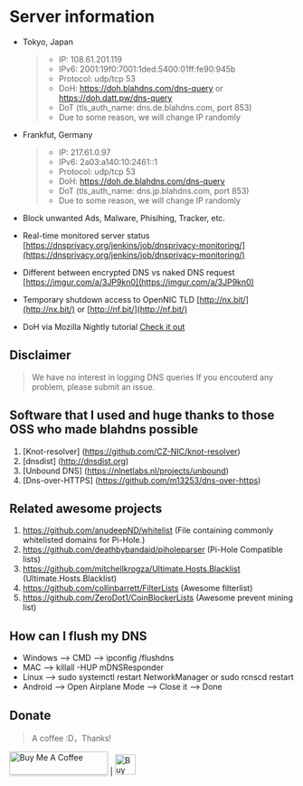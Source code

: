 # Server information

- Tokyo, Japan
  > * IP: 108.61.201.119
  > * IPv6: 2001:19f0:7001:1ded:5400:01ff:fe90:945b
  > * Protocol: udp/tcp 53
  > * DoH: https://doh.blahdns.com/dns-query or  https://doh.datt.pw/dns-query
  > * DoT (tls_auth_name: dns.de.blahdns.com, port 853)
  > * Due to some reason, we will change IP randomly

- Frankfut, Germany
  > * IP: 217.61.0.97
  > * IPv6: 2a03:a140:10:2461::1
  > * Protocol: udp/tcp 53
  > * DoH: https://doh.de.blahdns.com/dns-query
  > * DoT (tls_auth_name: dns.jp.blahdns.com, port 853)
  > * Due to some reason, we will change IP randomly
* Block unwanted Ads, Malware, Phisihing, Tracker, etc.
* Real-time monitored server status [https://dnsprivacy.org/jenkins/job/dnsprivacy-monitoring/](https://dnsprivacy.org/jenkins/job/dnsprivacy-monitoring/)
* Different between encrypted DNS vs naked DNS request [https://imgur.com/a/3JP9kn0](https://imgur.com/a/3JP9kn0)

* Temporary shutdown access to OpenNIC TLD [http://nx.bit/](http://nx.bit/) or [http://nf.bit/](http://nf.bit/)

* DoH via Mozilla Nightly tutorial [Check it out](https://www.ookangzheng.com/mozilla-nightly-enable-dns-over-https/)



## Disclaimer
> We have no interest in logging DNS queries
> If you encouterd any problem, please submit an issue.

## Software that I used and huge thanks to those OSS who made blahdns possible
1. [Knot-resolver] (https://github.com/CZ-NIC/knot-resolver)
2. [dnsdist] (http://dnsdist.org)
3. [Unbound DNS] (https://nlnetlabs.nl/projects/unbound)
4. [Dns-over-HTTPS] (https://github.com/m13253/dns-over-https)

## Related awesome projects
1. https://github.com/anudeepND/whitelist (File containing commonly whitelisted domains for Pi-Hole.)
2. https://github.com/deathbybandaid/piholeparser (Pi-Hole Compatible lists)
3. https://github.com/mitchellkrogza/Ultimate.Hosts.Blacklist (Ultimate.Hosts.Blacklist)
4. https://github.com/collinbarrett/FilterLists (Awesome filterlist)
5. https://github.com/ZeroDot1/CoinBlockerLists (Awesome prevent mining list)


## How can I flush my DNS 
* Windows --> CMD --> ipconfig /flushdns 
* MAC --> killall -HUP mDNSResponder 
* Linux --> sudo systemctl restart NetworkManager or sudo rcnscd restart 
* Android --> Open Airplane Mode --> Close it --> Done 

## Donate
> A coffee :D，Thanks!

<a href="https://buymeacoff.ee/elk6NqZhi" target="_blank"><img src="https://www.buymeacoffee.com/assets/img/custom_images/orange_img.png" alt="Buy Me A Coffee" style="height: 41px !important;width: 174px !important;box-shadow: 0px 3px 2px 0px rgba(190, 190, 190, 0.5) !important;-webkit-box-shadow: 0px 3px 2px 0px rgba(190, 190, 190, 0.5) !important;" ></a>
|
<a href='https://ko-fi.com/P5P4GPQ8' target='_blank'><img height='36' style='border:0px;height:36px;' src='https://az743702.vo.msecnd.net/cdn/kofi4.png?v=0' border='0' alt='Buy Me a Coffee at ko-fi.com' /></a>
